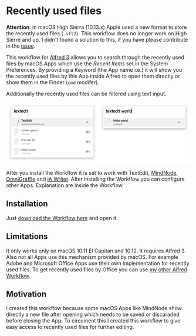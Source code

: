 # Recently used files


**Attention**: in macOS High Sierra (10.13.x) Apple used a new format to store the recently used files (`.sfl2`). This workflow does no longer work on High Sierre and up. I didn't found a solution to this, if you have please contribute in the [issue](https://github.com/stroebjo/alfred-recent/issues/1).

This workflow for [Alfred 3](https://www.alfredapp.com/) allows you to search through the recently used files by macOS Apps which use the _Recent Items_ set in the System Preferences.
By providing a Keyword (the App name i.e.) it will show you the recently used files by this App inside Alfred to open them directly or show them in the Finder (`cmd` modifer).

Additionally the recently used files can be filtered using text input.

![Preview of textedit](docs/alfred-recent.png)

After you install the Workflow it is set to work with TextEdit, [MindNode](https://mindnode.com/), [OmniGraffle](https://www.omnigroup.com/omnigraffle) and [iA Writer](https://ia.net/writer). After installing the Workflow you can configure other Apps. Explanation are inside the Workflow.


## Installation

Just [download the Workflow here](https://github.com/stroebjo/alfred-recent/releases) and open it.


## Limitations

It only works only on macOS 10.11 El Capitan and 10.12. It requires Alfred 3. Also not all Apps use this mechanism provided by macOS. For example Adobe and Microsoft Office Apps use their own implementation for recently used files. To get recently used files by Office you can use [my other Alfred Workflow](https://github.com/stroebjo/alfred-recent-office).


## Motivation

I created this workflow because some macOS Apps like MindNode show directly a new file after opening which needs to be saved or discaraded before closing the App. To circument this I created this workflow to give easy access to recently used files for further editing.
